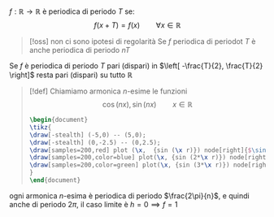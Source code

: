 $f : \mathbb{R} \to \mathbb{R}$ è periodica di periodo $T$ se:
$$ f(x+T) = f(x) \qquad \forall x \in \mathbb{R}$$

>[!oss]
>non ci sono ipotesi di regolarità
>Se $f$ periodica di periodot $T$ è anche periodica di periodo $nT$

Se $f$ è periodica di periodo $T$ pari (dispari) in $\left[ -\frac{T}{2}, \frac{T}{2} \right]$ resta pari (dispari) su tutto $\mathbb{R}$


>[!def]
>Chiamiamo armonica $n$-esime le funzioni
> $$ \cos(nx), \sin(nx)\qquad x \in \mathbb{R} $$
>
>```tikz
>\begin{document}
>\tikz{
>\draw[-stealth] (-5,0) -- (5,0);
>\draw[-stealth] (0,-2.5) -- (0,2.5);
>\draw[samples=200,red] plot (\x,  {sin (\x r)}) node[right]{$\sin x$};
>\draw[samples=200,color=blue] plot(\x, {sin (2*\x r)}) node[right]{$\sin 2x$};
>\draw[samples=200,color=green] plot(\x, {sin (3*\x r)}) node[right]{$\sin 3x$};
>}
>\end{document}
>```

ogni armonica $n$-esima è periodica di periodo $\frac{2\pi}{n}$, e quindi anche di periodo $2\pi$, il caso limite è $h=0 \implies f=1$


